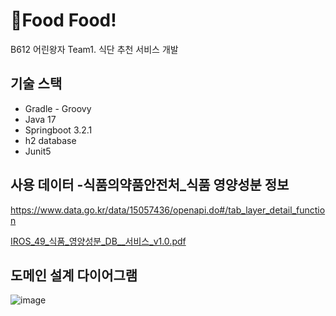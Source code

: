 # Food Food!
 B612 어린왕자 Team1. 식단 추천 서비스 개발

## 기술 스택
- Gradle - Groovy
- Java 17
- Springboot 3.2.1
- h2 database
- Junit5

## 사용 데이터 -식품의약품안전처_식품 영양성분 정보
https://www.data.go.kr/data/15057436/openapi.do#/tab_layer_detail_function

[IROS_49_식품_영양성분_DB__서비스_v1.0.pdf](https://github.com/riceCakeSsamanKo/food-customization-service/files/13799702/IROS_49_._._DB__._v1.0.pdf)

## 도메인 설계 다이어그램
![image](https://github.com/B612-FoodFood/Foodfood-server/assets/121627245/c16a9c89-ab08-4672-bbbc-ea11237e9cef)

